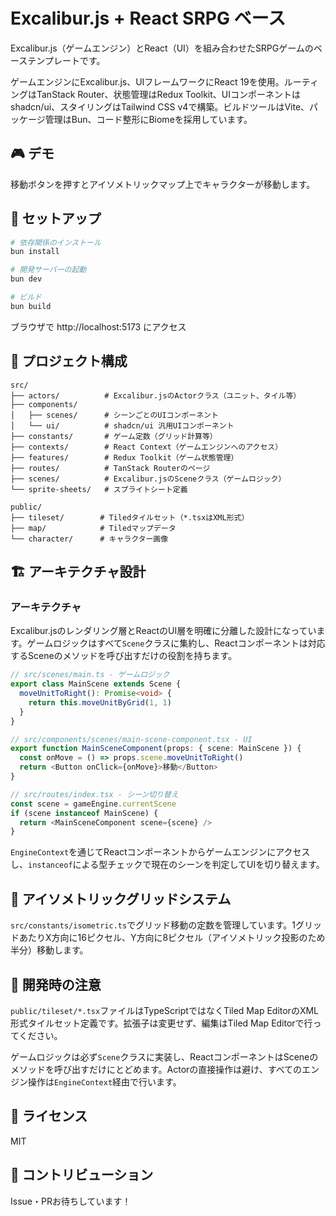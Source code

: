 # Excalibur.js + React SRPG ベース

Excalibur.js（ゲームエンジン）とReact（UI）を組み合わせたSRPGゲームのベーステンプレートです。

ゲームエンジンにExcalibur.js、UIフレームワークにReact 19を使用。ルーティングはTanStack Router、状態管理はRedux Toolkit、UIコンポーネントはshadcn/ui、スタイリングはTailwind CSS v4で構築。ビルドツールはVite、パッケージ管理はBun、コード整形にBiomeを採用しています。

## 🎮 デモ

移動ボタンを押すとアイソメトリックマップ上でキャラクターが移動します。

## 🚀 セットアップ

```bash
# 依存関係のインストール
bun install

# 開発サーバーの起動
bun dev

# ビルド
bun build
```

ブラウザで http://localhost:5173 にアクセス

## 📁 プロジェクト構成

```
src/
├── actors/          # Excalibur.jsのActorクラス（ユニット、タイル等）
├── components/
│   ├── scenes/      # シーンごとのUIコンポーネント
│   └── ui/          # shadcn/ui 汎用UIコンポーネント
├── constants/       # ゲーム定数（グリッド計算等）
├── contexts/        # React Context（ゲームエンジンへのアクセス）
├── features/        # Redux Toolkit（ゲーム状態管理）
├── routes/          # TanStack Routerのページ
├── scenes/          # Excalibur.jsのSceneクラス（ゲームロジック）
└── sprite-sheets/   # スプライトシート定義

public/
├── tileset/        # Tiledタイルセット（*.tsxはXML形式）
├── map/            # Tiledマップデータ
└── character/      # キャラクター画像
```

## 🏗️ アーキテクチャ設計

### アーキテクチャ

Excalibur.jsのレンダリング層とReactのUI層を明確に分離した設計になっています。ゲームロジックはすべて`Scene`クラスに集約し、Reactコンポーネントは対応するSceneのメソッドを呼び出すだけの役割を持ちます。

```typescript
// src/scenes/main.ts - ゲームロジック
export class MainScene extends Scene {
  moveUnitToRight(): Promise<void> {
    return this.moveUnitByGrid(1, 1)
  }
}

// src/components/scenes/main-scene-component.tsx - UI
export function MainSceneComponent(props: { scene: MainScene }) {
  const onMove = () => props.scene.moveUnitToRight()
  return <Button onClick={onMove}>移動</Button>
}

// src/routes/index.tsx - シーン切り替え
const scene = gameEngine.currentScene
if (scene instanceof MainScene) {
  return <MainSceneComponent scene={scene} />
}
```

`EngineContext`を通じてReactコンポーネントからゲームエンジンにアクセスし、`instanceof`による型チェックで現在のシーンを判定してUIを切り替えます。

## 🎯 アイソメトリックグリッドシステム

`src/constants/isometric.ts`でグリッド移動の定数を管理しています。1グリッドあたりX方向に16ピクセル、Y方向に8ピクセル（アイソメトリック投影のため半分）移動します。

## 📝 開発時の注意

`public/tileset/*.tsx`ファイルはTypeScriptではなくTiled Map EditorのXML形式タイルセット定義です。拡張子は変更せず、編集はTiled Map Editorで行ってください。

ゲームロジックは必ず`Scene`クラスに実装し、ReactコンポーネントはSceneのメソッドを呼び出すだけにとどめます。Actorの直接操作は避け、すべてのエンジン操作は`EngineContext`経由で行います。

## 📄 ライセンス

MIT

## 🤝 コントリビューション

Issue・PRお待ちしています！
